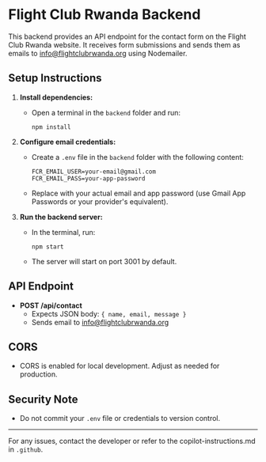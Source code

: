 # Flight Club Rwanda Backend

This backend provides an API endpoint for the contact form on the Flight Club Rwanda website. It receives form submissions and sends them as emails to info@flightclubrwanda.org using Nodemailer.

## Setup Instructions

1. **Install dependencies:**
   - Open a terminal in the `backend` folder and run:
     ```
     npm install
     ```

2. **Configure email credentials:**
   - Create a `.env` file in the `backend` folder with the following content:
     ```
     FCR_EMAIL_USER=your-email@gmail.com
     FCR_EMAIL_PASS=your-app-password
     ```
   - Replace with your actual email and app password (use Gmail App Passwords or your provider's equivalent).

3. **Run the backend server:**
   - In the terminal, run:
     ```
     npm start
     ```
   - The server will start on port 3001 by default.

## API Endpoint

- **POST /api/contact**
  - Expects JSON body: `{ name, email, message }`
  - Sends email to info@flightclubrwanda.org

## CORS
- CORS is enabled for local development. Adjust as needed for production.

## Security Note
- Do not commit your `.env` file or credentials to version control.

---

For any issues, contact the developer or refer to the copilot-instructions.md in `.github`.
